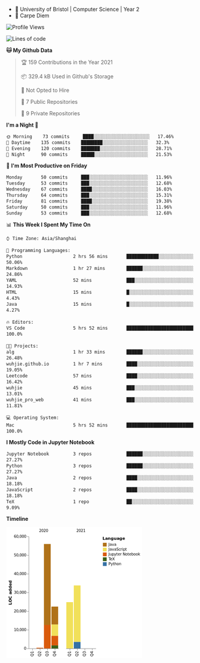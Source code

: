 - :school: University of Bristol | Computer Science | Year 2
- :musical_keyboard: Carpe Diem

<!--START_SECTION:waka-->
![Profile Views](http://img.shields.io/badge/Profile%20Views-38-blue)

![Lines of code](https://img.shields.io/badge/From%20Hello%20World%20I%27ve%20Written-137266%20lines%20of%20code-blue)

**🐱 My Github Data** 

> 🏆 159 Contributions in the Year 2021
 > 
> 📦 329.4 kB Used in Github's Storage 
 > 
> 🚫 Not Opted to Hire
 > 
> 📜 7 Public Repositories 
 > 
> 🔑 9 Private Repositories  
 > 
**I'm a Night 🦉** 

```text
🌞 Morning    73 commits     ████░░░░░░░░░░░░░░░░░░░░░   17.46% 
🌆 Daytime    135 commits    ████████░░░░░░░░░░░░░░░░░   32.3% 
🌃 Evening    120 commits    ███████░░░░░░░░░░░░░░░░░░   28.71% 
🌙 Night      90 commits     █████░░░░░░░░░░░░░░░░░░░░   21.53%

```
📅 **I'm Most Productive on Friday** 

```text
Monday       50 commits     ███░░░░░░░░░░░░░░░░░░░░░░   11.96% 
Tuesday      53 commits     ███░░░░░░░░░░░░░░░░░░░░░░   12.68% 
Wednesday    67 commits     ████░░░░░░░░░░░░░░░░░░░░░   16.03% 
Thursday     64 commits     ███░░░░░░░░░░░░░░░░░░░░░░   15.31% 
Friday       81 commits     ████░░░░░░░░░░░░░░░░░░░░░   19.38% 
Saturday     50 commits     ███░░░░░░░░░░░░░░░░░░░░░░   11.96% 
Sunday       53 commits     ███░░░░░░░░░░░░░░░░░░░░░░   12.68%

```


📊 **This Week I Spent My Time On** 

```text
⌚︎ Time Zone: Asia/Shanghai

💬 Programming Languages: 
Python                   2 hrs 56 mins       ████████████░░░░░░░░░░░░░   50.06% 
Markdown                 1 hr 27 mins        ██████░░░░░░░░░░░░░░░░░░░   24.86% 
YAML                     52 mins             ███░░░░░░░░░░░░░░░░░░░░░░   14.93% 
HTML                     15 mins             █░░░░░░░░░░░░░░░░░░░░░░░░   4.43% 
Java                     15 mins             █░░░░░░░░░░░░░░░░░░░░░░░░   4.27%

🔥 Editors: 
VS Code                  5 hrs 52 mins       █████████████████████████   100.0%

🐱‍💻 Projects: 
alg                      1 hr 33 mins        ██████░░░░░░░░░░░░░░░░░░░   26.48% 
wuhjie.github.io         1 hr 7 mins         ████░░░░░░░░░░░░░░░░░░░░░   19.05% 
Leetcode                 57 mins             ████░░░░░░░░░░░░░░░░░░░░░   16.42% 
wuhjie                   45 mins             ███░░░░░░░░░░░░░░░░░░░░░░   13.01% 
wuhjie_pro_web           41 mins             ███░░░░░░░░░░░░░░░░░░░░░░   11.81%

💻 Operating System: 
Mac                      5 hrs 52 mins       █████████████████████████   100.0%

```

**I Mostly Code in Jupyter Notebook** 

```text
Jupyter Notebook         3 repos             ██████░░░░░░░░░░░░░░░░░░░   27.27% 
Python                   3 repos             ██████░░░░░░░░░░░░░░░░░░░   27.27% 
Java                     2 repos             ████░░░░░░░░░░░░░░░░░░░░░   18.18% 
JavaScript               2 repos             ████░░░░░░░░░░░░░░░░░░░░░   18.18% 
TeX                      1 repo              ██░░░░░░░░░░░░░░░░░░░░░░░   9.09%

```


**Timeline**

![Chart not found](https://raw.githubusercontent.com/wuhjie/wuhjie/master/charts/bar_graph.png) 


<!--END_SECTION:waka-->